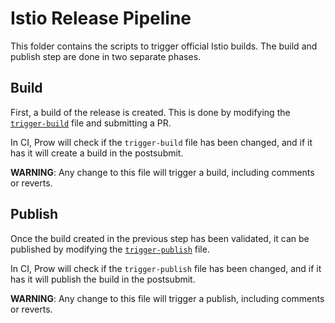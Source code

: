 # Istio Release Pipeline

This folder contains the scripts to trigger official Istio builds. The build and publish step are done in two separate phases.

## Build

First, a build of the release is created. This is done by modifying the [`trigger-build`](./trigger-build) file and submitting a PR.

In CI, Prow will check if the `trigger-build` file has been changed, and if it has it will create a build in the postsubmit.

**WARNING**: Any change to this file will trigger a build, including comments or reverts.

## Publish

Once the build created in the previous step has been validated, it can be published by modifying the [`trigger-publish`](./trigger-publish) file.

In CI, Prow will check if the `trigger-publish` file has been changed, and if it has it will publish the build in the postsubmit.

**WARNING**: Any change to this file will trigger a publish, including comments or reverts.

